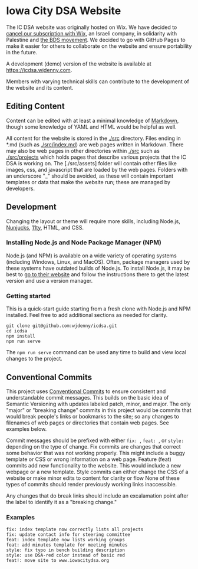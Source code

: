 # Iowa City DSA Website

The IC DSA website was originally hosted on Wix. We have decided to [cancel our subscription with Wix](https://boycottwix.org/), an Israeli company, in solidarity with Palestine and [the BDS movement](https://bdsmovement.net/). We decided to go with GitHub Pages to make it easier for others to collaborate on the website and ensure portability in the future.

A development (demo) version of the website is available at <https://icdsa.wjdenny.com>.

Members with varying technical skills can contribute to the development of the website and its content. 

## Editing Content
Content can be edited with at least a minimal knowledge of [Markdown](https://www.markdownguide.org/basic-syntax/), though some knowledge of YAML and HTML would be helpful as well.

All content for the website is stored in the [./src](./src) directory. Files ending in *.md (such as [./src/index.md](./src/index.md)) are web pages written in Markdown. There may also be web pages in other directories within [./src](./src) such as [./src/projects](./src/projects) which holds pages that describe various projects that the IC DSA is working on. The [./src/assets] folder will contain other files like images, css, and javascript that are loaded by the web pages. Folders with an underscore "_" should be avoided, as these will contain important templates or data that make the website run; these are managed by developers.

## Development
Changing the layout or theme will require more skills, including Node.js, [Nunjucks](https://mozilla.github.io/nunjucks/), [11ty](https://www.11ty.dev/), HTML, and CSS.

### Installing Node.js and Node Package Manager (NPM)
Node.js (and NPM) is available on a wide variety of operating systems (including Windows, Linux, and MacOS). Often, package managers used by these systems have outdated builds of Node.js. To install Node.js, it may be best to [go to their website](https://nodejs.org/en/download/package-manager) and follow the instructions there to get the latest version and use a version manager.

### Getting started
This is a quick-start guide starting from a fresh clone with Node.js and NPM installed. Feel free to add additional sections as needed for clarity.

```
git clone git@github.com:wjdenny/icdsa.git
cd icdsa
npm install
npm run serve
```

The `npm run serve` command can be used any time to build and view local changes to the project.

## Conventional Commits
This project uses [Conventional Commits](https://www.conventionalcommits.org/en/v1.0.0/#summary) to ensure consistent and understandable commit messages. This builds on the basic idea of Semantic Versioning with updates labeled patch, minor, and major. The only "major" or "breaking change" commits in this project would be commits that would break people's links or bookmarks to the site; so any changes to filenames of web pages or directories that contain web pages. See examples below.

Commit messages should be prefixed with either `fix: `, `feat: `, or `style: ` depending on the type of change. Fix commits are changes that correct some behavior that was not working properly. This might include a buggy template or CSS or wrong information on a web page. Feature (feat) commits add new functionality to the website. This would include a new webpage or a new template. Style commits can either change the CSS of a website or make minor edits to content for clarity or flow None of these types of commits should render previously working links inaccessible. 

Any changes that do break links should include an excalamation point after the label to identify it as a "breaking change." 

### Examples
```
fix: index template now correctly lists all projects
fix: update contact info for steering committee
feat: index template now lists working groups
feat: add minutes template for meeting minutes
style: fix typo in bench building description
style: use DSA-red color instead of basic red
feat!: move site to www.iowacitydsa.org
```